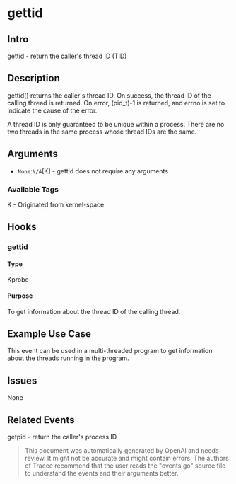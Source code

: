 
# gettid

## Intro
gettid - return the caller's thread ID (TID)

## Description
gettid() returns the caller's thread ID.  On success, the thread ID of the calling thread is returned.  On  error,  (pid_t)-1 is returned, and errno is set to indicate the cause of the error.

A thread ID is only guaranteed to be unique within a process.  There are no two threads in the same process whose thread IDs are the same.

## Arguments
* `None`:`N/A`[K] - gettid does not require any arguments

### Available Tags
K - Originated from kernel-space.

## Hooks
### gettid
#### Type
Kprobe
#### Purpose
To get information about the thread ID of the calling thread.

## Example Use Case
This event can be used in a multi-threaded program to get information about the threads running in the program.

## Issues
None

## Related Events
getpid - return the caller's process ID

> This document was automatically generated by OpenAI and needs review. It might
> not be accurate and might contain errors. The authors of Tracee recommend that
> the user reads the "events.go" source file to understand the events and their
> arguments better.

